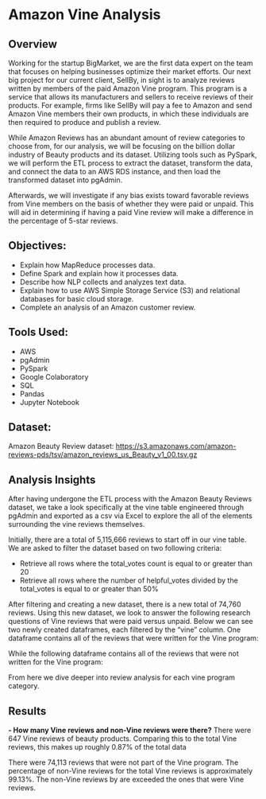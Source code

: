 # Amazon Vine Analysis
## Overview

Working for the startup BigMarket, we are the first data expert on the team that focuses on helping businesses optimize their market efforts. Our next big project for our current client, SellBy, in sight is to analyze reviews written by members of the paid Amazon Vine program. This program is a service that allows its manufacturers and sellers to receive reviews of their products. For example, firms like SellBy will pay a fee to Amazon and send Amazon Vine members their own products, in which these individuals are then required to produce and publish a review. 

While Amazon Reviews has an abundant amount of review categories to choose from, for our analysis, we will be focusing on the billion dollar industry of Beauty products and its dataset. Utilizing tools such as PySpark, we will perform the ETL process to extract the dataset, transform the data, and connect the data to an AWS RDS instance, and then load the transformed dataset into pgAdmin. 

Afterwards, we will investigate if any bias exists toward favorable reviews from Vine members on the basis of whether they were paid or unpaid. This will aid in determining if having a paid Vine review will make a difference in the percentage of 5-star reviews. 

## Objectives: 
- Explain how MapReduce processes data.
- Define Spark and explain how it processes data.
- Describe how NLP collects and analyzes text data.
- Explain how to use AWS Simple Storage Service (S3) and relational databases for basic cloud storage.
- Complete an analysis of an Amazon customer review.

## Tools Used:
- AWS
- pgAdmin
- PySpark
- Google Colaboratory
- SQL
- Pandas
- Jupyter Notebook

## Dataset:
Amazon Beauty Review dataset: https://s3.amazonaws.com/amazon-reviews-pds/tsv/amazon_reviews_us_Beauty_v1_00.tsv.gz

## Analysis Insights
After having undergone the ETL process with the Amazon Beauty Reviews dataset, we take a look specifically at the vine table engineered through pgAdmin and exported as a csv via Excel to explore the all of the elements surrounding the vine reviews themselves. 

Initially, there are a total of 5,115,666 reviews to start off in our vine table. We are asked to filter the dataset based on two following criteria:
- Retrieve all rows where the total_votes count is equal to or greater than 20
- Retrieve all rows where the number of helpful_votes divided by the total_votes is equal to or greater than 50%

After filtering and creating a new dataset, there is a new total of 74,760 reviews. Using this new dataset, we look to answer the following research questions of Vine reviews that were paid versus unpaid. Below we can see two newly created dataframes, each filtered by the “vine” column. One dataframe contains all of the reviews that were written for the Vine program:


While the following dataframe contains all of the reviews that were not written for the Vine program:

From here we dive deeper into review analysis for each vine program category.

## Results
**- How many Vine reviews and non-Vine reviews were there?**
There were 647 Vine reviews of beauty products. Comparing this to the total Vine reviews, this makes up roughly 0.87% of the total data

There were 74,113 reviews that were not part of the Vine program. The percentage of non-Vine reviews for the total Vine reviews is approximately 99.13%. The non-Vine reviews by are exceeded the ones that were Vine reviews. 


